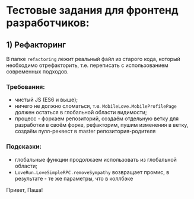 # Тестовые задания для фронтенд разработчиков:

## 1) Рефакторинг
В папке `refactoring` лежит реальный файл из старого кода, который необходимо отрефакторить, т.е. переписать с использованием современных подходов.

### Требования:
- чистый JS (ES6 и выше);
- ничего не должно сломаться, т.е. `MobileLove.MobileProfilePage` должен остаться в глобальной области видимости;
- процесс - форкаем репозиторий, создаём отдельную ветку для разработки в своём форке, рефакторим, пушим изменения в ветку, создаём пулл-реквест в master репозитория-родителя

### Подсказки:
- глобальные функции продолжаем использовать из глобальной области;
- `LoveRun.LoveSimpleRPC.removeSympathy` возвращает промис, в результате - те же параметры, что в коллбэке

Привет, Паша!
